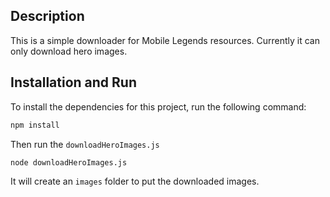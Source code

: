 ## Description

This is a simple downloader for Mobile Legends resources. Currently it can only download hero images.

## Installation and Run

To install the dependencies for this project, run the following command:

```sh
npm install
```

Then run the `downloadHeroImages.js`

```sh
node downloadHeroImages.js
```
It will create an `images` folder to put the downloaded images.